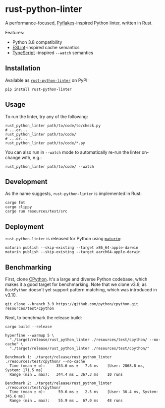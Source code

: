 # rust-python-linter

A performance-focused, [Pyflakes](https://github.com/PyCQA/pyflakes)-inspired Python linter, written
in Rust.

Features:

- Python 3.8 compatibility
- [ESLint](https://eslint.org/docs/latest/user-guide/command-line-interface#caching)-inspired
  cache semantics
- [TypeScript](https://www.typescriptlang.org/docs/handbook/configuring-watch.html)
  -inspired `--watch` semantics

## Installation

Available as [`rust-python-linter`](https://pypi.org/project/rust-python-linter/) on PyPI:

```shell
pip install rust-python-linter
```

## Usage

To run the linter, try any of the following:

```shell
rust_python_linter path/to/code/to/check.py
# ...or...
rust_python_linter path/to/code/
# ...or...
rust_python_linter path/to/code/*.py
```

You can also run in `--watch` mode to automatically re-run the linter on-change with, e.g.:

```shell
rust_python_linter path/to/code/ --watch
```

## Development

As the name suggests, `rust-python-linter` is implemented in Rust:

```shell
cargo fmt
cargo clippy
cargo run resources/test/src
```

## Deployment

`rust-python-linter` is released for Python using [`maturin`](https://github.com/PyO3/maturin):

```shell
maturin publish --skip-existing --target x86_64-apple-darwin
maturin publish --skip-existing --target aarch64-apple-darwin
```

## Benchmarking

First, clone [CPython](https://github.com/python/cpython). It's a large and diverse Python codebase,
which makes it a good target for benchmarking. Note that we clone v3.9, as `RustPython` doesn't yet
support pattern matching, which was introduced in v3.10.

```shell
git clone --branch 3.9 https://github.com/python/cpython.git resources/test/cpython
```

Next, to benchmark the release build:

```shell
cargo build --release

hyperfine --warmup 5 \
  "./target/release/rust_python_linter ./resources/test/cpython/ --no-cache" \
  "./target/release/rust_python_linter ./resources/test/cpython/"

Benchmark 1: ./target/release/rust_python_linter ./resources/test/cpython/ --no-cache
  Time (mean ± σ):     353.6 ms ±   7.6 ms    [User: 2868.8 ms, System: 171.5 ms]
  Range (min … max):   344.4 ms … 367.3 ms    10 runs

Benchmark 2: ./target/release/rust_python_linter ./resources/test/cpython/
  Time (mean ± σ):      59.6 ms ±   2.5 ms    [User: 36.4 ms, System: 345.6 ms]
  Range (min … max):    55.9 ms …  67.0 ms    48 runs
```
